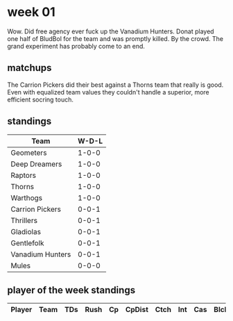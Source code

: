 # week 01

Wow. Did free agency ever fuck up the Vanadium Hunters. Donat played one half of BludBol for the team and was promptly killed. By the crowd. The grand experiment has probably come to an end.

## matchups

 The Carrion Pickers did their best against a Thorns team that really is good. Even with equalized team values they couldn't handle a superior, more efficient socring touch. 


## standings

| Team | W-D-L |
|-------|-----|
| Geometers | 1-0-0 |
| Deep Dreamers | 1-0-0 |
| Raptors | 1-0-0 |
| Thorns | 1-0-0 |
| Warthogs | 1-0-0 |
| Carrion Pickers | 0-0-1 |
| Thrillers | 0-0-1 |
| Gladiolas | 0-0-1 |
| Gentlefolk | 0-0-1 |
| Vanadium Hunters | 0-0-1 |
| Mules | 0-0-0 |

## player of the week standings

| Player            | Team             | TDs  | Rush | Cp   | CpDist | Ctch | Int | Cas  | Blck | Sck | MVP | SPP  |
|-------------------|------------------|------|------|------|----------|---------|---|---|--------|-------|------|------|
